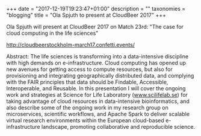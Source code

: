 +++
date = "2017-12-19T19:23:47+01:00"
description = ""
taxonomies = "blogging"
title = "Ola Spjuth to present at CloudBeer 2017"
+++

Ola Spjuth will present at CloudBeer 2017 on Match 23rd: "The case for cloud computing in the life sciences"

http://cloudbeerstockholm-march17.confetti.events/

Abstract:
The life sciences is transforming into a data-intensive discipline with high demands on e-infrastructure. Cloud computing has opened up new avenues for getting access to compute resources, but also for provisioning and integrating geographically distributed data, and complying with the FAIR principles that data should be Findable, Accessible, Interoperable, and Reusable. In this presentation I will cover the ongoing work and strategies at Science for Life Laboratory (www.scilifelab.se) for taking advantage of cloud resources in data-intensive bioinformatics, and also describe some of the ongoing work in my research group on microservices, scientific workflows, and Apache Spark to deliver scalable virtual research environments within the European cloud-based e-infrastructure landscape, promoting collaborative and reproducible science.




